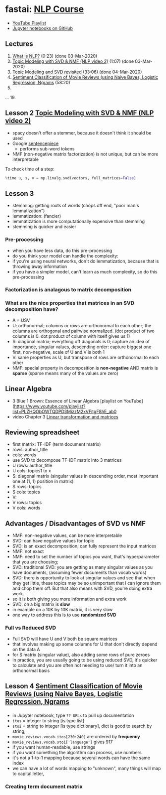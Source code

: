 # fastai:  [NLP Course](https://www.fast.ai/2019/07/08/fastai-nlp/)
- [YouTube Playlist](https://www.youtube.com/playlist?list=PLtmWHNX-gukKocXQOkQjuVxglSDYWsSh9)
- [Jupyter notebooks on GitHub](https://github.com/fastai/course-nlp)

## Lectures 

1. [What is NLP?](www.youtube.com/watch?v=cce8ntxP_XI) (0:23)  (done 03-Mar-2020)
2. [Topic Modeling with SVD & NMF (NLP video 2)](www.youtube.com/watch?v=tG3pUwmGjsc) (1:07)  (done 03-Mar-2020)
3. [Topic Modeling and SVD revisited](https://youtu.be/lRZ4aMaXPBI) (33:06) (done 04-Mar-2020)
4. [Sentiment Classification of Movie Reviews (using Naive Bayes, Logistic Regression, Ngrams](https://youtu.be/hp2ipC5pW4I) (58:20)
5. 
...
19.


## Lesson 2 [Topic Modeling with SVD & NMF (NLP video 2)](www.youtube.com/watch?v=tG3pUwmGjsc)
* spacy doesn't offer a stemmer, because it doesn't think it should be used
* Google [sentencepiece](https://github.com/google/sentencepiece)
  * performs sub-word tokens
* NMF (non-negative matrix factorization) is not unique, but can be more interpretable

To check time of a step:  
```python
%time u, s, v = np.linalg.svd(vectors, full_matrices=False)
```

## Lesson 3

- stemming:  getting roots of words  (chops off end, "poor man's lemmatization")
- lemmatization:  (fancier)
- lemmatization is more computationally expensive than stemming
- stemming is quicker and easier
 
### Pre-processing
- when you have less data, do this pre-processing
- do you think your model can handle the complexity:  
 - if you're using neural networks, don't do lemmatization, because that is throwing away information
 - if you have a simpler model, can't learn as much complexity, so do this pre-processing

### Factorization is analagous to matrix decomposition

### What are the nice properties that matrices in an SVD decomposition have?
- A = USV
- U:  orthonormal; columns or rows are orthonormal to each other; the columns are orthogonal and pairwise normalized.  (dot product of two columns is 0. dot product of column with itself gives us 1)
- S:  diagonal matrix; everything off diagonals is 0; capture an idea of importance, singular values, descending order: capture biggest one first, non-negative, scale of U and V is both 1
- V:  same properties as U, but transpose of rows are orthonormal to each other
- NMF:  special property in decomposition is **non-negative** AND matrix is **sparse** (sparse means many of the values are zero)

## Linear Algebra
- 3 Blue 1 Brown: Essence of Linear Algebra [playlist on YouTube](https://www.youtube.com/playlist?list=PLZHQObOWTQDPD3MizzM2xVFitgF8hE_ab0
- video Chapter 3 [Linear transformation and matrices](https://youtu.be/kYB8IZa5AuE)

## Reviewing spreadsheet
- first matrix:  TF-IDF (term document matrix)
 - rows:  author_title
 - cols:  words
- use SVD to decompose TF-IDF matrix into 3 matrices
 - U rows:  author_title
 - U cols:  topics1 to x
- S:  diagonal matrix  (singular values in descending order, most important one at (1, 1) position in matrix)
 - S rows:  topics
 - S cols:  topics
- V:  
 - V rows:  topics
 - V cols:  words
 
 ## Advantages / Disadvantages of SVD vs NMF
 - NMF: non-negative values, can be more interpretable
 - SVD: can have negative values for topic
 - SVD: is an exact decomposition; can fully represent the input matrices
 - NMF:  not exact
 - NMF:  need to set the number of topics you want, that's hyperparameter that you are choosing; 
 - SVD:  traditional SVD: you are getting as many singular values as you have documents, (assuming fewer documents than vocab words)
 - SVD:  there is opportunity to look at singular values and see that when they get little, these topics may be so unimportant that I can ignore them and chop them off.  But that also means with SVD, you're doing extra work.  
  - so it is both giving you more information and extra work
 - SVD:  on a big matrix is **slow**
  - in example on a 10K by 10K matrix, it is very slow
  - one way to address this is to use **randomized SVD**

### Full vs Reduced SVD
- Full SVD will have U and V both be square matrices
 - that involves making up some columns for U that don't directly depend on the data A
 - for S matrix (singular value), also adding some rows of pure zeroes
- in practice, you are usually going to be using reduced SVD, it's quicker to calculate and you are often not needing to use/ turn it into an orthonormal basis

## Lesson 4 [Sentiment Classification of Movie Reviews (using Naive Bayes, Logistic Regression, Ngrams](https://youtu.be/hp2ipC5pW4I)

### 
- in Jupyter notebook, type `?? URLs` to pull up documentation
- `itos` = integer to string  [is type list]
- `stoi` = string to integer  [is type dictionary], dict is good to search by string, 
- `movie_reviews.vocab.itos[230:240]` are ordered by **frequency**
- `movie_reviews.vocab.stoi['language']` gives 917
- if you want human-readable, use strings
- if you want something the algorithm can process, use numbers
- it's not a 1-to-1 mapping because several words can have the same index
 - we can have a lot of words mapping to "unknown", many things will map to capital letter, 

### Creating term document matrix


